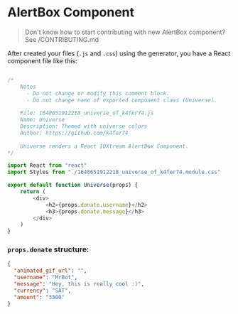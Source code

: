 # AlertBox Component

> Don't know how to start contributing with new AlertBox component? See /CONTRIBUTING.md

After created your files (`.js` and `.css`) using the generator, you have a React component file like this:
```javascript

/*
    Notes
      - Do not change or modify this comment block.
      - Do not change name of exported component class (Universe).
     
    File: 1648651912218_universe_of_k4fer74.js
    Name: Universe
    Description: Themed with universe colors
    Author: https://github.com/k4fer74
     
    Universe renders a React IOXtream AlertBox Component.
*/

import React from "react"
import Styles from "./1648651912218_universe_of_k4fer74.module.css"

export default function Universe(props) {
    return (
        <div>
            <h2>{props.donate.username}</h2>
            <h3>{props.donate.message}</h3>
        </div>
    )
}
```

### `props.donate` structure:

```json
{
  "animated_gif_url": "",
  "username": "MrBot",
  "message": "Hey, this is really cool :)",
  "currency": "SAT",
  "amount": "3500"
}
```